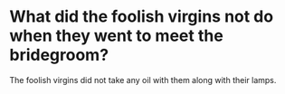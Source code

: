 # What did the foolish virgins not do when they went to meet the bridegroom?

The foolish virgins did not take any oil with them along with their lamps.
